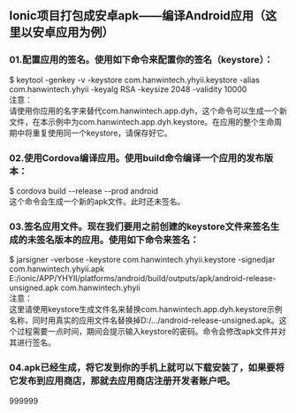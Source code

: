 ## Ionic项目打包成安卓apk——编译Android应用（这里以安卓应用为例）
### 01.配置应用的签名。使用如下命令来配置你的签名（keystore）：
$ keytool -genkey -v -keystore com.hanwintech.yhyii.keystore -alias com.hanwintech.yhyii -keyalg RSA -keysize 2048 -validity 10000  
注意：  
请使用你应用的名字来替代com.hanwintech.app.dyh，这个命令可以生成一个新文件，在本示例中为com.hanwintech.app.dyh.keystore。在应用的整个生命周期中将重复使用同一个keystore，请保存好它。


### 02.使用Cordova编译应用。使用build命令编译一个应用的发布版本：
$ cordova build --release --prod android  
这个命令会生成一个新的apk文件。此时还未签名。

### 03.签名应用文件。现在我们要用之前创建的keystore文件来签名生成的未签名版本的应用。使用如下命令来签名：
$ jarsigner -verbose -keystore com.hanwintech.yhyii.keystore -signedjar com.hanwintech.yhyii.apk E:/ionic/APP/YHYII/platforms/android/build/outputs/apk/android-release-unsigned.apk com.hanwintech.yhyii  
注意：  
这里请使用keystore生成文件名来替换com.hanwintech.app.dyh.keystore示例名称，同时用真实的应用文件名替换掉D:/.../android-release-unsigned.apk。这个过程需要一点时间，期间会提示输入keystore的密码。命令会修改apk文件并对其进行签名。
### 04.apk已经生成，将它发到你的手机上就可以下载安装了，如果要将它发布到应用商店，那就去应用商店注册开发者账户吧。 
999999
